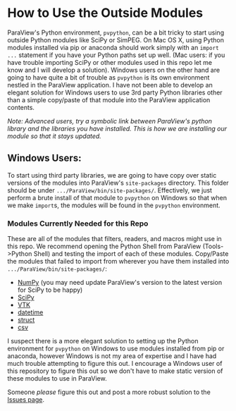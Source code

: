 # How to Use the Outside Modules
ParaView's Python environment, `pvpython`, can be a bit tricky to start using outside Python modules like SciPy or SimPEG. On Mac OS X, using Python modules installed via pip or anaconda should work simply with an `import ...` statement if you have your Python paths set up well. (Mac users: if you have trouble importing SciPy or other modules used in this repo let me know and I will develop a solution). Windows users on the other hand are going to have quite a bit of trouble as `pvpython` is its own environment nestled in the ParaView application. I have not been able to develop an elegant solution for Windows users to use 3rd party Python libraries other than a simple copy/paste of that module into the ParaView application contents.

*Note: Advanced users, try a symbolic link between ParaView's python library and the libraries you have installed. This is how we are installing our module so that it stays updated.*

## Windows Users:
To start using third party libraries, we are going to have copy over static versions of the modules into ParaView's `site-packages` directory. This folder should be under `.../ParaView/bin/site-packages/`. Effectively, we just perform a brute install of that module to `pvpython` on Windows so that when we make `import`s, the modules will be found in the `pvpython` environment.

### Modules Currently Needed for this Repo
These are all of the modules that filters, readers, and macros might use in this repo. We recommend opening the Python Shell from ParaView (Tools->Python Shell) and testing the import of each of these modules. Copy/Paste the modules that failed to import from wherever you have them installed into `.../ParaView/bin/site-packages/`:

- [NumPy](http://www.numpy.org) (you may need update ParaView's version to the latest version for SciPy to be happy)
- [SciPy](https://www.scipy.org/install.html)
- [VTK](https://www.vtk.org/download/)
- [datetime](https://docs.python.org/2/library/datetime.html)
- [struct](https://docs.python.org/2/library/struct.html)
- [csv](https://docs.python.org/2/library/csv.html)

I suspect there is a more elegant solution to setting up the Python environment for `pvpython` on Windows to use modules installed from pip or anaconda, however Windows is not my area of expertise and I have had much trouble attempting to figure this out. I encourage a Windows user of this repository to figure this out so we don't have to make static version of these modules to use in ParaView.

Someone *please* figure this out and post a more robust solution to the [Issues page](https://github.com/banesullivan/ParaViewGeophysics/issues).
